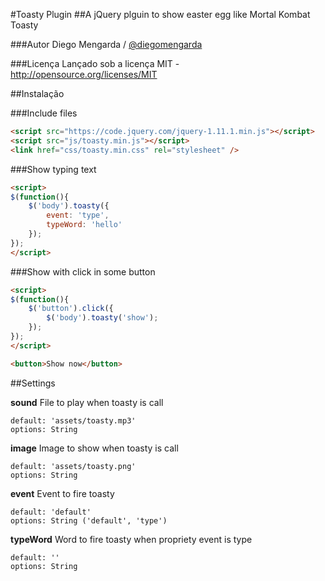 #Toasty Plugin
##A jQuery plguin to show easter egg like Mortal Kombat Toasty

###Autor
Diego Mengarda / <a href="http://www.twitter.com/diegomengarda">@diegomengarda</a>

###Licença
Lançado sob a licença MIT - http://opensource.org/licenses/MIT

##Instalação

###Include files

```html
<script src="https://code.jquery.com/jquery-1.11.1.min.js"></script>
<script src="js/toasty.min.js"></script>
<link href="css/toasty.min.css" rel="stylesheet" />
```

###Show typing text

```html
<script>
$(function(){
	$('body').toasty({
		event: 'type',
		typeWord: 'hello'
	});
});
</script>
```

###Show with click in some button

```html
<script>
$(function(){
	$('button').click({
		$('body').toasty('show');
	});
});
</script>

<button>Show now</button>
```

##Settings

**sound**
File to play when toasty is call
```
default: 'assets/toasty.mp3'
options: String 
```

**image**
Image to show when toasty is call
```
default: 'assets/toasty.png'
options: String 
```

**event**
Event to fire toasty
```
default: 'default'
options: String ('default', 'type')
```

**typeWord**
Word to fire toasty when propriety event is type
```
default: ''
options: String
```